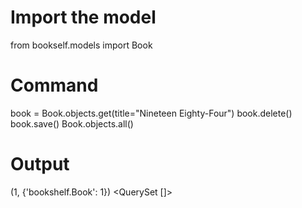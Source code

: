 # Import the model

from bookself.models import Book

# Command

book = Book.objects.get(title="Nineteen Eighty-Four")
book.delete()
book.save()
Book.objects.all()

# Output

(1, {'bookshelf.Book': 1})
<QuerySet []>

